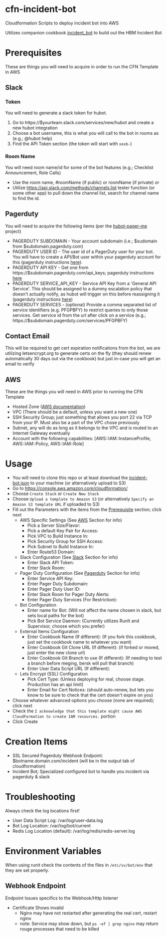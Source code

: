 # cfn-incident-bot
Cloudformation Scripts to deploy incident bot into AWS

Utilizes companion cookbook [incident_bot](https://github.com/HearstAT/cookbook-incident-bot) to build out the HBM Incident Bot

# Prerequisites
These are things you will need to acquire in order to run the CFN Template in AWS

## Slack

### Token
You will need to generate a slack token for hubot.

1. Go to https://$yourteam.slack.com/services/new/hubot and create a new hubot integration
2. Choose a bot username, this is what you will call to the bot in rooms as (e.g.; @hubot help)
3. Find the API Token section (the token will start with `xoxb-`)

### Room Name
You will need room name/id for some of the bot features (e.g.; Checklist Announcement, Role Calls)
* Use the room name, #roomName (if public) or roomName (if private)
or
* Utilize https://api.slack.com/methods/channels.list tester function (or some other app) to pull down the channel list, search for channel name to find the id.

## Pagerduty
You will need to acquire the following items (per the [hubot-pager-me](https://github.com/hubot-scripts/hubot-pager-me) project)

* PAGERDUTY SUBDOMAIN - Your account subdomain (i.e.; $sudomain from $subdomain.pagerduty.com)
* PAGERDUTY USER ID - The user id of a PagerDuty user for your bot. You will have to create a API/Bot user within your pagerduty account for this (pagerduty instructions [here](https://support.pagerduty.com/hc/en-us/articles/202828720-Adding-Users)).
* PAGERDUTY API KEY - Get one from https://$subdomain.pagerduty.com/api_keys; pagerduty instructions [here](https://support.pagerduty.com/hc/en-us/articles/202829310-Generating-an-API-Key)
* PAGERDUTY SERVICE_API_KEY - Service API Key from a 'General API Service'. This should be assigned to a dummy escalation policy that doesn't actually notify, as hubot will trigger on this before reassigning it (pagerduty instructions [here](https://support.pagerduty.com/hc/en-us/articles/202830340-Creating-a-Generic-API-Service))
* PAGERDUTY SERVICES - (optional) Provide a comma separated list of service identifiers (e.g. PFGPBFY) to restrict queries to only those services. Get service id from the url after click on a service (e.g.; https://$subdomain.pagerduty.com/services/PFGPBFY)

## Contact Email
This will be required to get cert expiration notifications from the bot, we are utilizing letsencrypt.org to generate certs on the fly (they should renew automatically 30 days out via the cookbook) but just in-case you will get an email to verify

## AWS
These are the things you will need in AWS prior to running the CFN Template

* Hosted Zone ([AWS documentation](http://docs.aws.amazon.com/Route53/latest/DeveloperGuide/AboutHostedZones.html))
* VPC (There should be a default, unless you want a new one)
* SSH Security Group; just something that allows you port 22 via TCP from your IP. Must also be a part of the VPC chose previously
* Subnet, any will do as long as it belongs to the VPC and is routed to an Internet Gateway eventually
* Account with the following capabilities: [AWS::IAM::InstanceProfile, AWS::IAM::Policy, AWS::IAM::Role]

# Usage

* You will need to clone this repo or at least download the [incident-bot.json](incident-bot.json) to your machine (or alternatively upload to S3)
* Go to https://console.aws.amazon.com/cloudformation/
* Choose `Create Stack` or `Create New Stack`
* Choose `Upload a template to Amazon S3` (or alternatively `Specify an Amazon S3 template URL` if uploaded to S3)
* Fill out the Parameters with the items from the [Prerequisite](#prerequisites) section; click next
    * AWS Specific Settings (See [AWS](#aws) Section for info)
        * Pick a Server Size/Flavor:
        * Pick a default Key Pair for Access:
        * Pick VPC to Build Instance In:
        * Pick Security Group for SSH Access:
        * Pick Subnet to Build Instance In:
        * Enter Route53 Domain:
    * Slack Configuration (See [Slack](#slack) Section for info)
        * Enter Slack API Token:
        * Enter Slack Room:
    * Pager Duty Configuration (See [Pagerduty](#pagerduty) Section for info)
        * Enter Service API Key:
        * Enter Pager Duty Subdomain:
        * Enter Pager Duty User ID:
        * Enter Slack Room for Pager Duty Alerts:
        * Enter Pager Duty Services (For Restriction):
    * Bot Configuration
        * Enter name for Bot: (Will not affect the name chosen in slack, but sets local paths for the bot)
        * Pick Bot Service Daemon: (Currently utilizes RunIt and Supervisor, choose which you prefer)
    * External Items Configuration
        * Enter Cookbook Name (If different): (If you fork this cookbook, just set the cookbook name to whatever you want)
        * Enter Cookbook Git Clone URL (If different): (if forked or moved, just enter the new clone url)
        * Enter Cookbook Git Branch to use (If different): (If needing to test a branch before meging, bersk will pull that branch)
        * Enter User Data Script URL (If different):
    * Lets Encrypt (SSL) Configuration
        * Pick Cert Type: (Unless deploying for real, choose stage. Production has an api limit)
        * Enter Email for Cert Notices: (should auto-renew, but lets you know to be sure to check that the cert doesn't expire on you)
* Choose whatever advanced options you choose (none are required); click next
* Check the `I acknowledge that this template might cause AWS CloudFormation to create IAM resources.` portion
* Click Create

# Creation Items
* SSL Secured Pagerduty Webhook Endpoint: $botname.domain.com/incident (will be in the output tab of cloudformation)
* Incident Bot; Specialized configured bot to handle you incident via pagerduty & slack

# Troubleshooting
Always check the log locations first!

* User Data Script Log: /var/log/user-data.log
* Bot Log Location: /var/log/bot/current
* Redis Log Location (default): /var/log/redis/redis-server.log

# Environment Variables

When using runit check the contents of the files in `/etc/sv/bot/env` that they are set properly.

## Webhook Endpoint
Endpoint Issues specifics to the Webhook/Http listener

* Certificate Shows invalid
    * Nginx may have not restarted after generating the real cert, restart nginx
    * note: Service may show down, but `ps -ef | grep nginx` may return rouge processes that need to be killed

